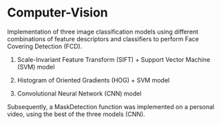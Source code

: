 # Computer-Vision
Implementation of three image classification models using different combinations of feature descriptors and classifiers to perform Face Covering Detection (FCD).

1. Scale-Invariant Feature Transform (SIFT) + Support Vector Machine (SVM) model

2. Histogram of Oriented Gradients (HOG) + SVM model

3. Convolutional Neural Network (CNN) model

Subsequently, a MaskDetection function was implemented on a personal video, using the best of the three models (CNN).
